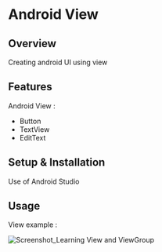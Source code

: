 # Android View

## Overview
Creating android UI using view

## Features
Android View :
- Button
- TextView
- EditText

## Setup & Installation
Use of Android Studio

## Usage
View example :

![Screenshot_Learning View and ViewGroup](https://user-images.githubusercontent.com/56164259/68088598-59b20f80-fe93-11e9-852d-100761101929.png)
